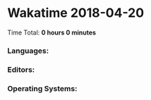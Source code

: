 # Wakatime 2018-04-20

Time Total: **0 hours 0 minutes**

### Languages:

### Editors:

### Operating Systems:

